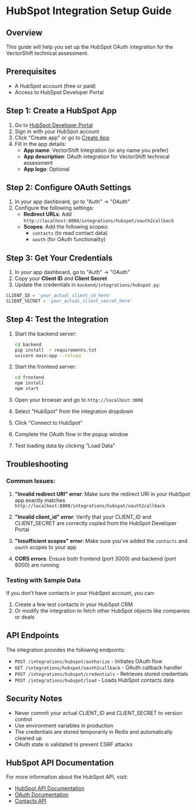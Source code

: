 # HubSpot Integration Setup Guide

## Overview
This guide will help you set up the HubSpot OAuth integration for the VectorShift technical assessment.

## Prerequisites
- A HubSpot account (free or paid)
- Access to HubSpot Developer Portal

## Step 1: Create a HubSpot App

1. Go to [HubSpot Developer Portal](https://developers.hubspot.com/)
2. Sign in with your HubSpot account
3. Click "Create app" or go to [Create App](https://developers.hubspot.com/docs/api/creating-an-app)
4. Fill in the app details:
   - **App name**: VectorShift Integration (or any name you prefer)
   - **App description**: OAuth integration for VectorShift technical assessment
   - **App logo**: Optional

## Step 2: Configure OAuth Settings

1. In your app dashboard, go to "Auth" → "OAuth"
2. Configure the following settings:
   - **Redirect URLs**: Add `http://localhost:8000/integrations/hubspot/oauth2callback`
   - **Scopes**: Add the following scopes:
     - `contacts` (to read contact data)
     - `oauth` (for OAuth functionality)

## Step 3: Get Your Credentials

1. In your app dashboard, go to "Auth" → "OAuth"
2. Copy your **Client ID** and **Client Secret**
3. Update the credentials in `backend/integrations/hubspot.py`:

```python
CLIENT_ID = 'your_actual_client_id_here'
CLIENT_SECRET = 'your_actual_client_secret_here'
```

## Step 4: Test the Integration

1. Start the backend server:
   ```bash
   cd backend
   pip install -r requirements.txt
   uvicorn main:app --reload
   ```

2. Start the frontend server:
   ```bash
   cd frontend
   npm install
   npm start
   ```

3. Open your browser and go to `http://localhost:3000`
4. Select "HubSpot" from the integration dropdown
5. Click "Connect to HubSpot"
6. Complete the OAuth flow in the popup window
7. Test loading data by clicking "Load Data"

## Troubleshooting

### Common Issues:

1. **"Invalid redirect URI" error**: Make sure the redirect URI in your HubSpot app exactly matches `http://localhost:8000/integrations/hubspot/oauth2callback`

2. **"Invalid client_id" error**: Verify that your CLIENT_ID and CLIENT_SECRET are correctly copied from the HubSpot Developer Portal

3. **"Insufficient scopes" error**: Make sure you've added the `contacts` and `oauth` scopes to your app

4. **CORS errors**: Ensure both frontend (port 3000) and backend (port 8000) are running

### Testing with Sample Data

If you don't have contacts in your HubSpot account, you can:
1. Create a few test contacts in your HubSpot CRM
2. Or modify the integration to fetch other HubSpot objects like companies or deals

## API Endpoints

The integration provides the following endpoints:

- `POST /integrations/hubspot/authorize` - Initiates OAuth flow
- `GET /integrations/hubspot/oauth2callback` - OAuth callback handler
- `POST /integrations/hubspot/credentials` - Retrieves stored credentials
- `POST /integrations/hubspot/load` - Loads HubSpot contacts data

## Security Notes

- Never commit your actual CLIENT_ID and CLIENT_SECRET to version control
- Use environment variables in production
- The credentials are stored temporarily in Redis and automatically cleaned up
- OAuth state is validated to prevent CSRF attacks

## HubSpot API Documentation

For more information about the HubSpot API, visit:
- [HubSpot API Documentation](https://developers.hubspot.com/docs/api)
- [OAuth Documentation](https://developers.hubspot.com/docs/api/oauth-quickstart-guide)
- [Contacts API](https://developers.hubspot.com/docs/api/crm/contacts) 